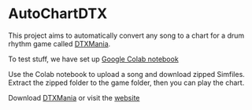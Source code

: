# AutoChartDTX

This project aims to automatically convert any song to a chart for a drum rhythm game called [DTXMania](https://osdn.net/projects/dtxmania/).

To test stuff, we have set up [Google Colab notebook](https://colab.research.google.com/github/Thanyanit-J/AutoChartDTX/blob/main/AutoChart.ipynb)

Use the Colab notebook to upload a song and download zipped Simfiles. Extract the zipped folder to the game folder, then you can play the chart.


Download [DTXMania](https://osdn.net/projects/dtxmania/downloads/76181/DTXMania119%28211020%29_DTXC035%28191001%29.zip/) or visit the [website](https://osdn.net/projects/dtxmania/)
